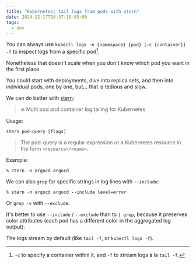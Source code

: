 ```yaml
---
title: "Kubernetes: tail logs from pods with stern"
date: 2024-12-17T16:37:16-03:00
tags:
  - dev
---
```


You can always use `kubectl logs -n {namespace} {pod} [-c {container}] -f` to
inspect logs from a specific pod[^1].

[^1]: `-c` to specify a container within it, and `-f` to stream logs à la `tail
    -f`.

Nonetheless that doesn't scale when you don't know which pod you want in the
first place.

You could start with deployments, dive into replica sets, and then into
individual pods, one by one, but... that is tedious and slow.

We can do better with [stern](https://github.com/stern/stern):

> ⎈ Multi pod and container log tailing for Kubernetes

Usage:

```
stern pod-query [flags]
```

> The pod-query is a regular expression or a Kubernetes resource in the form
> `<resource>/<name>`.

Example:

```shell
% stern -n argocd argocd
```

We can also `grep` for specific strings in log lines with `--include`:

```shell
% stern -n argocd argocd --include level=error
```

Or `grep -v` with `--exclude`.

It's better to use `--include` / `--exclude` than to `| grep`, because it
preserves color attributes (each pod has a different color in the aggregated
log output).

The logs stream by default (like `tail -f`, or `kubectl logs -f`).
